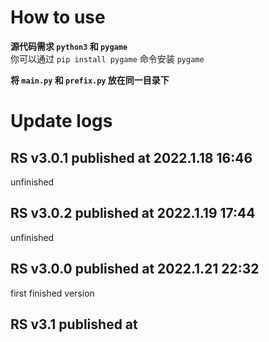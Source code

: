 # How to use
**源代码需求 ```python3``` 和 ```pygame```**  
你可以通过 ```pip install pygame``` 命令安装 ```pygame```  

**将 ```main.py``` 和 ```prefix.py``` 放在同一目录下**  


# Update logs
## RS v3.0.1 published at 2022.1.18 16:46
unfinished
## RS v3.0.2 published at 2022.1.19 17:44
unfinished
## RS v3.0.0 published at 2022.1.21 22:32
first finished version
## RS v3.1 published at
